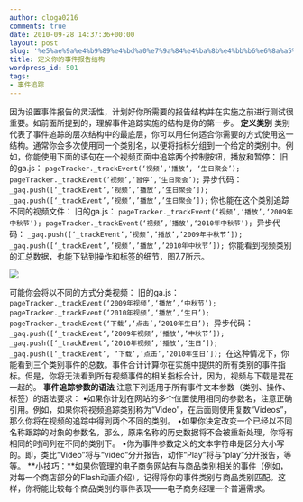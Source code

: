 ```yaml
---
author: cloga0216
comments: true
date: 2010-09-28 14:37:36+00:00
layout: post
slug: '%e5%ae%9a%e4%b9%89%e4%bd%a0%e7%9a%84%e4%ba%8b%e4%bb%b6%e6%8a%a5%e5%91%8a%e7%bb%93%e6%9e%84'
title: 定义你的事件报告结构
wordpress_id: 501
tags:
- 事件追踪
---
```


因为设置事件报告的灵活性，计划好你所需要的报告结构并在实施之前进行测试很重要。如前面所提到的，理解事件追踪实施的结构是你的第一步。
**定义类别**
类别代表了事件追踪的层次结构中的最底层，你可以用任何适合你需要的方式使用这一结构。通常你会多次使用同一个类别名，以便将指标分组到一个给定的类别中。例如，你能使用下面的语句在一个视频页面中追踪两个控制按钮，播放和暂停：
旧的ga.js：
`pageTracker._trackEvent(‘视频’,‘播放’, ‘生日聚会’);
pageTracker._trackEvent(‘视频’,‘暂停’,‘生日聚会’);`
异步代码：
`_gaq.push([‘_trackEvent’,’视频’,’播放’,’生日聚会’]);
_gaq.push([‘_trackEvent’,’视频’,’播放’,’生日聚会’]);`
你也能在这个类别追踪不同的视频文件：
旧的ga.js：
`pageTracker._trackEvent(‘视频’,‘播放’,‘2009年中秋节’);
pageTracker._trackEvent(‘视频’,‘播放’,‘2010年中秋节’);
`异步代码：
`_gaq.push([‘_trackEvent’,’视频’,’播放’,’2009年中秋节’]);
_gaq.push([‘_trackEvent’,’视频’,’播放’,’2010年中秋节’]);
`你能看到视频类别的汇总数据，也能下钻到操作和标签的细节，图7.7所示。


[![](http://www.cloga.info/wp-content/uploads/2010/09/7-7.bmp)](http://www.cloga.info/wp-content/uploads/2010/09/7-7.bmp)




可能你会将以不同的方式分类视频：
旧的ga.js：
`pageTracker._trackEvent(‘2009年视频’,‘播放’,‘中秋节’);
pageTracker._trackEvent(‘2010年视频’,‘播放’,‘生日’);
pageTracker._trackEvent(‘下载’,‘点击’,‘2010年生日’);
`异步代码：
`_gaq.push([‘_trackEvent’,’2009年视频’,’播放’,’中秋节’]);
_gaq.push([‘_trackEvent’,‘2010年视频’,‘播放’,‘生日’]);
_gaq.push([‘_trackEvent’, ‘下载’,‘点击’,‘2010年生日’]);
`在这种情况下，你能看到三个类别事件的总数。事件合计计算你在实施中提供的所有类别的事件指标。但是，你将无法看到所有视频事件的相关指标合计，因为，视频与下载是混在一起的。
**事件追踪参数的语法**
注意下列适用于所有事件文本参数（类别、操作、标签）的语法要求：
•如果你计划在网站的多个位置使用相同的参数名，注意正确引用。例如，如果你将视频追踪类别称为“Video”，在后面则使用复数“Videos”，那么你将在视频的追踪中得到两个不同的类别。
•如果你决定改变一个已经以不同名称跟踪的对象的参数名，那么，原来名称的历史数据将不会被重新处理，你将有相同的时间列在不同的类别下。
•你为事件参数定义的文本字符串是区分大小写的。即，类比“Video”将与“video”分开报告，动作“Play”将与“play”分开报告，等等。
**小技巧：**如果你管理的电子商务网站有与商品类别相关的事件（例如，对每一个商店部分的Flash动画介绍），记得将你的事件类别与商品类别匹配。这样，你将能比较每个商品类别的事件表现——电子商务经理一个普遍需求。
